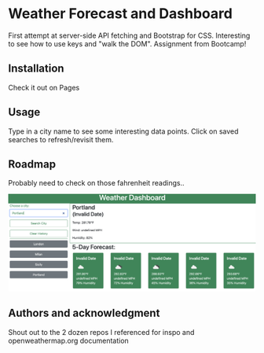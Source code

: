 # Weather Forecast and Dashboard

First attempt at server-side API fetching and Bootstrap for CSS. Interesting to see how to use keys and "walk the DOM". Assignment from Bootcamp!

## Installation

Check it out on Pages

## Usage

Type in a city name to see some interesting data points. Click on saved searches to refresh/revisit them.

## Roadmap

Probably need to check on those fahrenheit readings..

![Screenshot](/assets/images/Screenshot%202023-05-23%20at%201.49.59%20AM.png)

## Authors and acknowledgment

Shout out to the 2 dozen repos I referenced for inspo and openweathermap.org documentation
